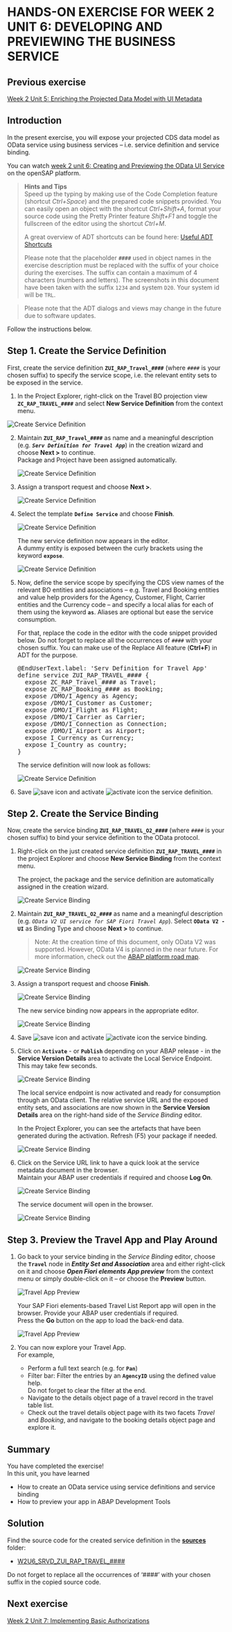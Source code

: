 # HANDS-ON EXERCISE FOR WEEK 2 UNIT 6: DEVELOPING AND PREVIEWING THE BUSINESS SERVICE

## Previous exercise
[Week 2 Unit 5: Enriching the Projected Data Model with UI Metadata](unit5.md)

## Introduction
In the present  exercise, you will expose your projected CDS data model as OData service using business services – i.e. service definition and service binding.  
    
You can watch [week 2 unit 6: Creating and Previewing the OData UI Service](https://open.sap.com/courses/cp13/items/1Q2sDNNIMgTA0IEDL6RUT3) on the openSAP platform.

> **Hints and Tips**    
> Speed up the typing by making use of the Code Completion feature (shortcut *Ctrl+Space*) and the prepared code snippets provided. 
> You can easily open an object with the shortcut *Ctrl+Shift+A*, format your source code using the Pretty Printer feature *Shift+F1* and toggle the fullscreen of the editor using the shortcut *Ctrl+M*.   
>
> A great overview of ADT shortcuts can be found here: [Useful ADT Shortcuts](https://blogs.sap.com/2013/11/21/useful-keyboard-shortcuts-for-abap-in-eclipse/)
>
> Please note that the placeholder **`####`** used in object names in the exercise description must be replaced with the suffix of your choice during the exercises. The suffix can contain a maximum of 4 characters (numbers and letters).
> The screenshots in this document have been taken with the suffix `1234` and system `D20`. Your system id will be `TRL`.

> Please note that the ADT dialogs and views may change in the future due to software updates.

Follow the instructions below.


## Step 1. Create the Service Definition
First, create the service definition **`ZUI_RAP_Travel_####`** (where `####` is your chosen suffix) to specify the service scope, i.e. the relevant entity sets to be exposed in the service.

1.	In the Project Explorer, right-click on the Travel BO projection view **`ZC_RAP_TRAVEL_####`** and select **New Service Definition** from the context menu.

![Create Service Definition](images/w2u6_01_01.png)


2.	Maintain **`ZUI_RAP_Travel_####`** as name and a meaningful description (e.g. _**`Serv Definition for Travel App`**_) in the creation wizard and choose **Next >** to continue.     
    Package and Project have been assigned automatically.  

 
    ![Create Service Definition](images/w2u6_01_02.png)


3.	Assign a transport request and choose **Next >**. 
 
    ![Create Service Definition](images/w2u6_01_03.png)

4.	Select the template **`Define Service`**  and choose **Finish**. 

    ![Create Service Definition](images/w2u6_01_04.png)

    The new service definition now appears in the editor.   
    A dummy entity is exposed between the curly brackets using the keyword **`expose`**.
 
    ![Create Service Definition](images/w2u6_01_05.png)

5.	Now, define the service scope by specifying the CDS view names of the relevant BO entities and associations – e.g. Travel and Booking entities and value help providers for the Agency, Customer, Flight, Carrier entities and the Currency code – and specify a local alias for each of them using the keyword **`as`**. Aliases are optional but ease the service consumption.   
  
    For that, replace the code in the editor with the code snippet provided below. 
    Do not forget to replace all the occurrences of `####` with your chosen suffix. You can make use of the Replace All feature (**Ctrl+F**) in ADT for the purpose.

    <pre>
    @EndUserText.label: 'Serv Definition for Travel App'
    define service ZUI_RAP_TRAVEL_#### {
      expose ZC_RAP_Travel_#### as Travel;
      expose ZC_RAP_Booking_#### as Booking;
      expose /DMO/I_Agency as Agency;
      expose /DMO/I_Customer as Customer;
      expose /DMO/I_Flight as Flight;
      expose /DMO/I_Carrier as Carrier;
      expose /DMO/I_Connection as Connection;
      expose /DMO/I_Airport as Airport;
      expose I_Currency as Currency;
      expose I_Country as country;
    }
    </pre>
    
    The service definition will now look as follows:  

    ![Create Service Definition](images/w2u6_01_06.png)

6.	Save ![save icon](images/adt_save.png) and activate ![activate icon](images/adt_activate.png) the service definition.

    
## Step 2. Create the Service Binding
Now, create the service binding **`ZUI_RAP_TRAVEL_O2_####`** (where `####` is your chosen suffix)  to bind your service definition to the OData protocol.  

1.	Right-click on the just created service definition **`ZUI_RAP_TRAVEL_####`** in the project Explorer and choose **New Service Binding** from the context menu.   
        
    The project, the package and the service definition are automatically assigned in the creation wizard.

    ![Create Service Binding](images/w2u6_02_01.png)

2.	Maintain **`ZUI_RAP_TRAVEL_O2_####`**  as name and a meaningful description (e.g. _`OData V2 UI service for SAP Fiori Travel App`_).     Select **`OData V2 - UI`** as Binding Type and choose **Next >** to continue.  
     
    >Note: At the creation time of this document, only OData V2 was supported. However, OData V4 is planned in the near future.
    >For more information, check out the [ABAP platform road map](https://roadmaps.sap.com/board?range=CURRENT-LAST&PRODUCT=6EAE8B28C5D91EDA9FF40F3CC2DBE0E6&PRODUCT=73555000100800001164).  
    
    ![Create Service Binding](images/w2u6_02_02.png)
    
3.	Assign a transport request and choose **Finish**.  
     
    ![Create Service Binding](images/w2u6_02_03.png)

    The new service binding now appears in the appropriate editor.  
     
    ![Create Service Binding](images/w2u6_02_04.png)

4. Save ![save icon](images/adt_save.png) and activate ![activate icon](images/adt_activate.png) the service binding.	

5. Click on **`Activate`** - or **`Publish`** depending on your ABAP release - in the **Service Version Details** area to activate the Local Service Endpoint. This may take few seconds.
 
    ![Create Service Binding](images/w2u6_02_05.png)

    
    The local service endpoint is now activated and ready for consumption through an OData client. The relative service URL and the exposed entity sets, and associations are now shown in the **Service Version Details** area on the right-hand side of the _Service Binding_ editor.   
        
    In the Project Explorer, you can see the artefacts that have been generated during the activation. Refresh (F5) your package if needed.  
    
    ![Create Service Binding](images/w2u6_02_06.png)
    
6.	Click on the Service URL link to have a quick look at the service metadata document in the browser.  
    Maintain your ABAP user credentials if required and choose **Log On**.  
    
    ![Create Service Binding](images/w2u6_02_07.png)


    The service document will open in the browser.  
         
    ![Create Service Binding](images/w2u6_02_08.png)
    
## Step 3. Preview the Travel App and Play Around

1. Go back to your service binding in the _Service Binding_ editor, choose the **`Travel`** node in _**Entity Set and Association**_ area and either right-click on it and choose _**Open Fiori elements App preview**_ from the context menu or simply double-click on it – or choose the **Preview** button.  
     
    ![Travel App Preview](images/w2u6_03_01.png)

    Your SAP Fiori elements-based Travel List Report app will open in the browser. Provide your ABAP user credentials if required.  
    Press the **Go** button on the app to load the back-end data.   
       
     ![Travel App Preview](images/w2u6_03_02.png)

2. You can now explore your Travel App.  
    For example,  
    - Perform a full text search (e.g. for **`Pan`**)
    - Filter bar: Filter the entries by an **`AgencyID`** using the defined value help.  
      Do not forget to clear the filter at the end. 
    - Navigate to the details object page of a travel record in the travel table list.
    - Check out the travel details object page with its two facets _Travel_ and _Booking_, and navigate to the booking details object page and explore it.

## Summary
You have completed the exercise!  
In this unit, you have learned 
-	How to create an OData service using service definitions and service binding 
-	How to preview your app in ABAP Development Tools

## Solution
Find the source code for the created service definition in the **[sources](/week2/sources)** folder:
-	[W2U6_SRVD_ZUI_RAP_TRAVEL_####](/week2/sources/W2U6_SRVD_ZUI_RAP_TRAVEL.txt)
    
Do not forget to replace all the occurrences of ‘####’ with your chosen suffix in the copied source code.
  
## Next exercise
[Week 2 Unit 7: Implementing Basic Authorizations](unit7.md)

